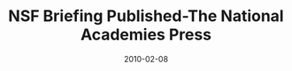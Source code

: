 ---
date: 2010-02-08
title: "NSF Briefing Published-The National Academies Press"
source: SoIC News
sourceUrl: http://www.slis.indiana.edu/news/story.php?story_id=2102
pdfLink: 20100208-borner-nsf-publication.pdf
---